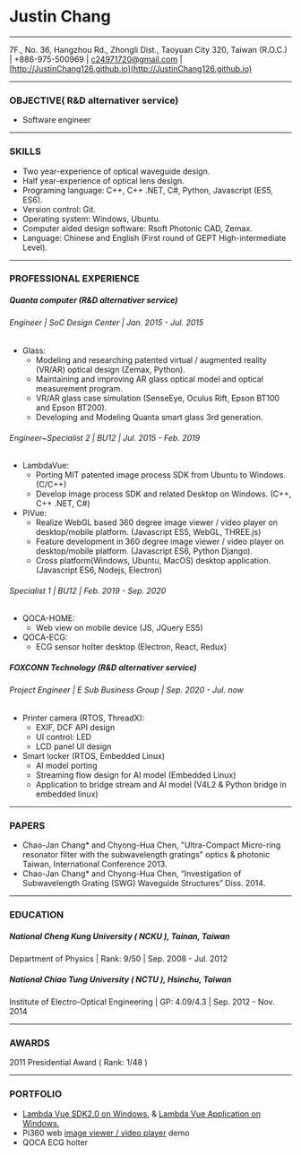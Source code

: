 # Justin Chang
------
7F., No. 36, Hangzhou Rd., Zhongli Dist., Taoyuan City 320, Taiwan (R.O.C.) |  +886-975-500969 | c24971720@gmail.com | [http://JustinChang126.github.io](http://JustinChang126.github.io) 

------

### OBJECTIVE( R&D alternativer service)
* Software engineer
------

### SKILLS
* Two year-experience of optical waveguide design.
* Half year-experience of optical lens design.
* Programing language: C++, C++ .NET, C#, Python, Javascript (ES5, ES6).
* Version control: Git.
* Operating system: Windows, Ubuntu.
* Computer aided design software: Rsoft Photonic CAD, Zemax.
* Language: Chinese and English (First round of GEPT High-intermediate Level).

------
### PROFESSIONAL EXPERIENCE
##### Quanta computer (R&D alternativer service)

###### Engineer | SoC Design Center | Jan. 2015 - Jul. 2015
* Glass:
    * Modeling and researching patented virtual / augmented reality (VR/AR) optical design (Zemax, Python).
    * Maintaining and improving AR glass optical model and optical measurement program.
    * VR/AR glass case simulation (SenseEye, Oculus Rift, Epson BT100 and Epson BT200).
    * Developing and Modeling Quanta smart glass 3rd generation.

###### Engineer~Specialist 2 | BU12 | Jul. 2015 - Feb. 2019
* LambdaVue:
    * Porting MIT patented image process SDK from Ubuntu to Windows. (C/C++)
    * Develop image process SDK and related Desktop on Windows. (C++, C++ .NET, C#)
* PiVue:
    * Realize WebGL based 360 degree image viewer / video player on desktop/mobile platform. (Javascript ES5, WebGL, THREE.js)
    * Feature development in 360 degree image viewer / video player on desktop/mobile platform. (Javascript ES6, Python Django).
    * Cross platform(Windows, Ubuntu, MacOS) desktop application. (Javascript ES6, Nodejs, Electron)

###### Specialist 1 | BU12 | Feb. 2019 - Sep. 2020
* QOCA-HOME:
   * Web view on mobile device (JS, JQuery ES5)
* QOCA-ECG:
   * ECG sensor holter desktop (Electron, React, Redux)

##### FOXCONN Technology (R&D alternativer service)

###### Project Engineer | E Sub Business Group | Sep. 2020 - Jul. now
* Printer camera (RTOS, ThreadX):
    *  EXIF, DCF API design
    *  UI control: LED
    *  LCD panel UI design
* Smart locker (RTOS, Embedded Linux)
    * AI model porting
    * Streaming flow design for AI model (Embedded Linux)
    * Application to bridge stream and AI model (V4L2 & Python bridge in embedded linux)

------
### PAPERS
* Chao-Jan Chang* and Chyong-Hua Chen, "Ultra-Compact Micro-ring resonator filter with the subwavelength gratings" optics & photonic Taiwan, International Conference 2013.
* Chao-Jan Chang* and Chyong-Hua Chen, “Investigation of Subwavelength Grating (SWG) Waveguide Structures” Diss. 2014.

------
### EDUCATION
##### National Cheng Kung University ( NCKU ), Tainan, Taiwan
Department of Physics | Rank: 9/50 | Sep. 2008 - Jul. 2012
##### National Chiao Tung University ( NCTU ), Hsinchu, Taiwan
Institute of Electro-Optical Engineering | GP: 4.09/4.3 | Sep. 2012 - Nov. 2014

------
### AWARDS
2011 Presidential Award ( Rank: 1/48 )

------
### PORTFOLIO

* [Lambda Vue SDK2.0 on Windows.](https://lambda.qrilab.com/product/sdk/ ) & [Lambda Vue Application on Windows.](https://lambda.qrilab.com/product/application/)
* Pi360 web [image viewer / video player](https://embed.pi-solo.com/embed/?src=https://embed.pi-solo.com/static/upload/2017-08-17-10-43-21-146081-pi_solo_sample_1.jpg&type=i&btnCapture=0&gyroMap=1) demo
* QOCA ECG holter
